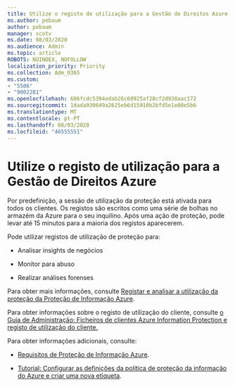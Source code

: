 ```yaml
---
title: Utilize o registo de utilização para a Gestão de Direitos Azure
ms.author: pebaum
author: pebaum
manager: scotv
ms.date: 08/03/2020
ms.audience: Admin
ms.topic: article
ROBOTS: NOINDEX, NOFOLLOW
localization_priority: Priority
ms.collection: Adm_O365
ms.custom:
- "5506"
- "9002281"
ms.openlocfilehash: 606fcdc5394edab26c60925af28cf2d938aac172
ms.sourcegitcommit: 1dada930649a2625eb6d15910b2bfd5e1e00e5b6
ms.translationtype: MT
ms.contentlocale: pt-PT
ms.lasthandoff: 08/03/2020
ms.locfileid: "46555551"
---
```

# <a name="use-usage-logging-for-azure-rights-management"></a>Utilize o registo de utilização para a Gestão de Direitos Azure

Por predefinição, a sessão de utilização da proteção está ativada para todos os clientes. Os registos são escritos como uma série de bolhas no armazém da Azure para o seu inquilino. Após uma ação de proteção, pode levar até 15 minutos para a maioria dos registos aparecerem.

Pode utilizar registos de utilização de proteção para:

- Analisar insights de negócios

- Monitor para abuso

- Realizar análises forenses

Para obter mais informações, consulte [Registar e analisar a utilização da proteção da Proteção de Informação Azure](https://docs.microsoft.com/azure/information-protection/log-analyze-usage).

Para obter informações sobre o registo de utilização do cliente, consulte [o Guia de Administração: Ficheiros de clientes Azure Information Protection e registo de utilização do cliente.](https://docs.microsoft.com/azure/information-protection/rms-client/client-admin-guide-files-and-logging)

Para obter informações adicionais, consulte:

- [Requisitos de Proteção de Informação Azure](https://docs.microsoft.com/azure/information-protection/get-started/requirements).
    
- [Tutorial: Configurar as definições da política de proteção da informação do Azure e criar uma nova etiqueta](https://docs.microsoft.com/azure/information-protection/get-started/infoprotect-quick-start-tutorial).